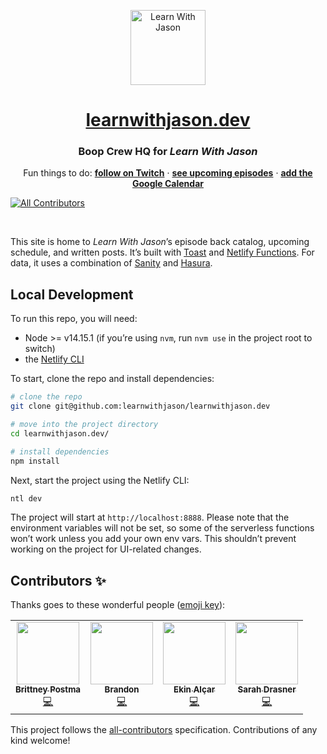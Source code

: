 <p align="center">
  <a href="https://www.learnwithjason.dev">
    <img src="https://res.cloudinary.com/jlengstorf/image/upload/q_auto,f_auto,w_240/v1579281727/lwj/learn-with-jason.png" alt="Learn With Jason" width="120" />
  </a>
</p>
<h1 align="center">
   <a href="https://www.learnwithjason.dev">learnwithjason.dev</a>
</h1>
<h3 align="center">
  Boop Crew HQ for <em>Learn With Jason</em>
</h3>
<p align="center">
  Fun things to do: 
  <a href="https://twitch.tv/jlengstorf"><strong>follow on Twitch</strong></a> · 
  <a href="https://lwj.dev/schedule"><strong>see upcoming episodes</strong></a> · 
  <a href="https://www.learnwithjason.dev/calendar"><strong>add the Google Calendar</strong></a> 
</p>

<!-- ALL-CONTRIBUTORS-BADGE:START - Do not remove or modify this section -->
[![All Contributors](https://img.shields.io/badge/all_contributors-4-orange.svg?style=flat-square)](#contributors-)
<!-- ALL-CONTRIBUTORS-BADGE:END -->

&nbsp;

This site is home to _Learn With Jason_’s episode back catalog, upcoming schedule, and written posts. It’s built with [Toast](https://toast.dev) and [Netlify Functions](https://www.netlify.com/products/functions/?utm_campaign=devex-jl&utm_source=github&utm_medium=readme&utm_content=functions-jl). For data, it uses a combination of [Sanity](https://www.sanity.io/) and [Hasura](https://hasura.io/).

## Local Development

To run this repo, you will need:

- Node >= v14.15.1 (if you’re using `nvm`, run `nvm use` in the project root to switch)
- the [Netlify CLI](https://docs.netlify.com/cli/get-started/?utm_campaign=devex-jl&utm_source=github&utm_medium=readme&utm_content=cli-jl)

To start, clone the repo and install dependencies:

```bash
# clone the repo
git clone git@github.com:learnwithjason/learnwithjason.dev

# move into the project directory
cd learnwithjason.dev/

# install dependencies
npm install
```

Next, start the project using the Netlify CLI:

```bash
ntl dev
```

The project will start at `http://localhost:8888`. Please note that the environment variables will not be set, so some of the serverless functions won’t work unless you add your own env vars. This shouldn’t prevent working on the project for UI-related changes.

## Contributors ✨

Thanks goes to these wonderful people ([emoji key](https://allcontributors.org/docs/en/emoji-key)):

<!-- ALL-CONTRIBUTORS-LIST:START - Do not remove or modify this section -->
<!-- prettier-ignore-start -->
<!-- markdownlint-disable -->
<table>
  <tr>
    <td align="center"><a href="http://www.bdesigned.dev"><img src="https://avatars2.githubusercontent.com/u/45889730?v=4" width="100px;" alt=""/><br /><sub><b>Brittney Postma</b></sub></a><br /><a href="https://github.com/learnwithjason/learnwithjason.dev/commits?author=brittneypostma" title="Code">💻</a></td>
    <td align="center"><a href="https://brandonroberts.dev"><img src="https://avatars3.githubusercontent.com/u/42211?v=4" width="100px;" alt=""/><br /><sub><b>Brandon</b></sub></a><br /><a href="https://github.com/learnwithjason/learnwithjason.dev/commits?author=brandonroberts" title="Code">💻</a></td>
    <td align="center"><a href="https://ekinalcar.com"><img src="https://avatars1.githubusercontent.com/u/31273861?v=4" width="100px;" alt=""/><br /><sub><b>Ekin Alçar</b></sub></a><br /><a href="https://github.com/learnwithjason/learnwithjason.dev/commits?author=ekinalcar" title="Code">💻</a></td>
    <td align="center"><a href="https://sarah.dev"><img src="https://avatars1.githubusercontent.com/u/2281088?v=4" width="100px;" alt=""/><br /><sub><b>Sarah Drasner</b></sub></a><br /><a href="https://github.com/learnwithjason/learnwithjason.dev/commits?author=sdras" title="Code">💻</a></td>
  </tr>
</table>

<!-- markdownlint-enable -->
<!-- prettier-ignore-end -->
<!-- ALL-CONTRIBUTORS-LIST:END -->

This project follows the [all-contributors](https://github.com/all-contributors/all-contributors) specification. Contributions of any kind welcome!
